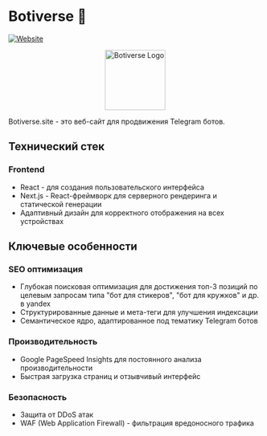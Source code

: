 # Botiverse 🚀

[![Website](https://img.shields.io/website?url=https%3A%2F%2Fwww.botiverse.site&style=for-the-badge&label=website&color=blue)](https://www.botiverse.site/)

<p align="center">
  <img src="https://www.botiverse.site/logo-s.png" alt="Botiverse Logo" width="120" height="120"/>
</p>

Botiverse.site - это веб-сайт для продвижения Telegram ботов. 

## Технический стек

### Frontend
- React - для создания пользовательского интерфейса
- Next.js - React-фреймворк для серверного рендеринга и статической генерации
- Адаптивный дизайн для корректного отображения на всех устройствах

## Ключевые особенности

### SEO оптимизация
- Глубокая поисковая оптимизация для достижения топ-3 позиций по целевым запросам типа "бот для стикеров", "бот для кружков" и др. в yandex
- Структурированные данные и мета-теги для улучшения индексации
- Семантическое ядро, адаптированное под тематику Telegram ботов

### Производительность
- Google PageSpeed Insights для постоянного анализа производительности
- Быстрая загрузка страниц и отзывчивый интерфейс

### Безопасность
- Защита от DDoS атак 
- WAF (Web Application Firewall) - фильтрация вредоносного трафика
